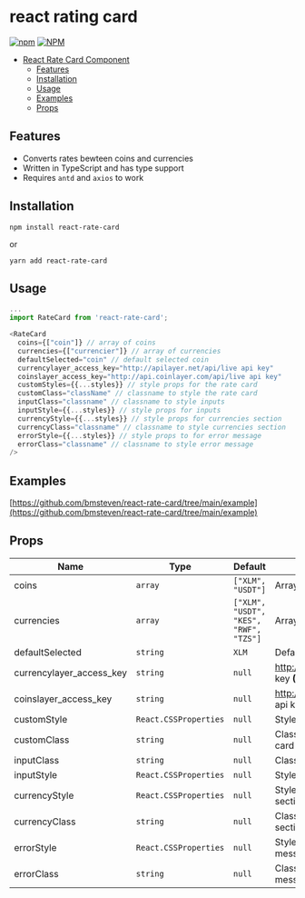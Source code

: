 # react rating card

[![npm](https://img.shields.io/npm/v/react-rate-card)](https://www.npmjs.com/package/react-rate-card) [![NPM](https://img.shields.io/npm/l/react-rate-card)](https://www.npmjs.com/package/react-rate-card)
- [React Rate Card Component](#react-rate-card)
  - [Features](#features)  
  - [Installation](#Installation)  
  - [Usage](#usage)  
  - [Examples](#examples)  
  - [Props](#props)  

## Features

- Converts rates bewteen coins and currencies  
- Written in TypeScript and has type support  
- Requires `antd` and `axios` to work  

## Installation

`npm install react-rate-card`

or

`yarn add react-rate-card`

## Usage

```js
...
import RateCard from 'react-rate-card';

<RateCard
  coins={["coin"]} // array of coins
  currencies={["currencier"]} // array of currencies 
  defaultSelected="coin" // default selected coin
  currencylayer_access_key="http://apilayer.net/api/live api key"
  coinslayer_access_key="http://api.coinlayer.com/api/live api key"
  customStyles={{...styles}} // style props for the rate card
  customClass="className" // classname to style the rate card
  inputClass="classname" // classname to style inputs
  inputStyle={{...styles}} // style props for inputs
  currencyStyle={{...styles}} // style props for currencies section
  currencyClass="classname" // classname to style currencies section
  errorStyle={{...styles}} // style props to for error message
  errorClass="classname" // classname to style error message
/>
```

## Examples

[https://github.com/bmsteven/react-rate-card/tree/main/example](https://github.com/bmsteven/react-rate-card/tree/main/example)

## Props                                    

| Name                                               | Type       | Default       | Description                                                |
| -------------------------------------------------- | ---------- | -------------- | ----------------------------------------------------------|
| coins                                              | `array`    | `["XLM", "USDT"]`       | Array of coins                                   |
| currencies                            | `array`  | `["XLM", "USDT", "KES", "RWF", "TZS"]`| Array of currencies                               |
| defaultSelected                                    | `string`   | `XLM`    | Default selected coin                                           |
| currencylayer_access_key                                   | `string`   |    `null`       | http://apilayer.net/api/live api key **(Required)**                          |
| coinslayer_access_key                                      | `string` | `null`               | http://api.coinlayer.com/api/live api key **(Required)**                 |
| customStyle                                   | `React.CSSProperties`   |    `null`       | Style props for the rate card                                 |
| customClass                                      | `string` | `null`               | Classname to style the rate card                        |
| inputClass                            | `string`  | `null`| Classname to style inputs                                                        |
| inputStyle                                    | `React.CSSProperties`   | `null`    |  Style props for inputs                                          |
| currencyStyle                                   | `React.CSSProperties`   |    `null`       | Style props for currencies section                                |
| currencyClass                                      | `string` | `null`               | Classname to style currencies section                        |
| errorStyle                            | `React.CSSProperties`  | `null`| Style props to for error message                               |
| errorClass                                    | `string`   | `null`    | Classname to style error message                                          |
